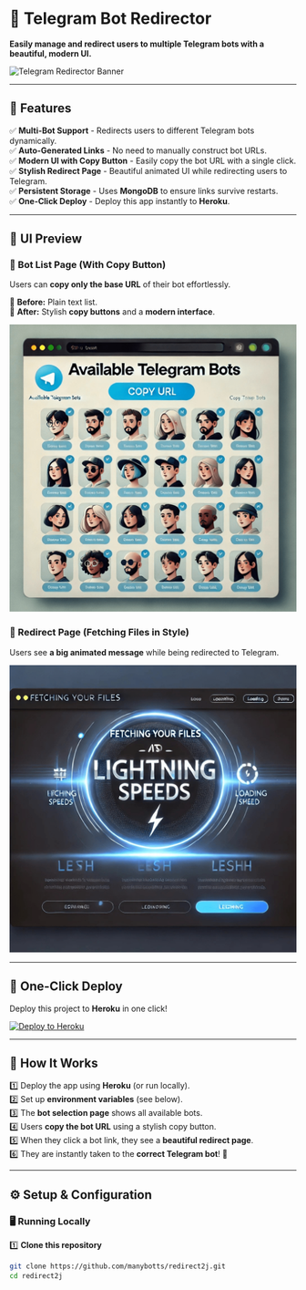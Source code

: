 # 🚀 Telegram Bot Redirector
**Easily manage and redirect users to multiple Telegram bots with a beautiful, modern UI.**  

![Telegram Redirector Banner](https://user-images.githubusercontent.com/your-image-url/banner.png)  

---

## 🌟 Features
✅ **Multi-Bot Support** - Redirects users to different Telegram bots dynamically.  
✅ **Auto-Generated Links** - No need to manually construct bot URLs.  
✅ **Modern UI with Copy Button** - Easily copy the bot URL with a single click.  
✅ **Stylish Redirect Page** - Beautiful animated UI while redirecting users to Telegram.  
✅ **Persistent Storage** - Uses **MongoDB** to ensure links survive restarts.  
✅ **One-Click Deploy** - Deploy this app instantly to **Heroku**.  

---

## 🎨 UI Preview
### 🔹 Bot List Page (With Copy Button)
Users can **copy only the base URL** of their bot effortlessly.  

🔹 **Before:** Plain text list.  
🔹 **After:** Stylish **copy buttons** and a **modern interface**.  

![Bot Selection Page Preview](https://github.com/manybotts/redirect2j/raw/main/images/bot-list-preview.png)  

### 🔹 Redirect Page (Fetching Files in Style)
Users see **a big animated message** while being redirected to Telegram.  

![Redirect Page Preview](https://github.com/manybotts/redirect2j/raw/main/images/redirect-preview.png)  

---

## 🚀 One-Click Deploy
Deploy this project to **Heroku** in one click!  

[![Deploy to Heroku](https://www.herokucdn.com/deploy/button.svg)](https://heroku.com/deploy?template=https://github.com/manybotts/redirect2j)  

---

## 📖 How It Works
1️⃣ Deploy the app using **Heroku** (or run locally).  
2️⃣ Set up **environment variables** (see below).  
3️⃣ The **bot selection page** shows all available bots.  
4️⃣ Users **copy the bot URL** using a stylish copy button.  
5️⃣ When they click a bot link, they see a **beautiful redirect page**.  
6️⃣ They are instantly taken to the **correct Telegram bot**! 🚀  

---

## ⚙️ Setup & Configuration
### 🖥️ Running Locally
1️⃣ **Clone this repository**  
```sh
git clone https://github.com/manybotts/redirect2j.git
cd redirect2j
